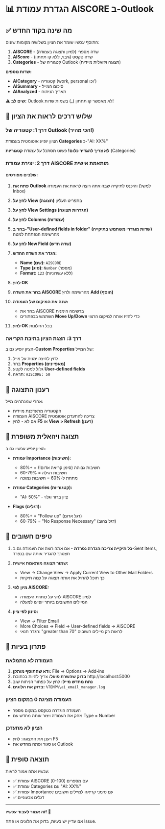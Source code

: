 # 📊 הגדרת עמודת AISCORE ב-Outlook

## ✅ מה שינה בקוד החדש

התוסף עכשיו שומר את הציון בשלושה מקומות שונים:
1. **AISCORE** - שדה מספרי (למיון ותצוגה בעמודה)
2. **AIScore** - שדה טקסט (גיבוי, ללא קו תחתון)
3. **Categories** - קטגוריה של Outlook (תצוגה ויזואלית מיידית)

**שדות נוספים:**
- **AICategory** - קטגוריה (work, personal וכו')
- **AISummary** - סיכום המייל
- **AIAnalyzed** - תאריך הניתוח

⚠️ **שים לב:** Outlook לא מאפשר קו תחתון (_) בשמות שדות!

## 🎯 שלוש דרכים לראות את הציון

### דרך 1: קטגוריה של Outlook (הכי מהיר!)
הציון יופיע אוטומטית בעמודת **Categories** כ-"AI: XX%"

**לא צריך להגדיר כלום!** פשוט תסתכל על עמודת **קטגוריות** (Categories)

### דרך 2: יצירת עמודת AISCORE מותאמת אישית

#### שלבים מפורטים:

1. **פתח את Outlook** והיכנס לתיקייה שבה אתה רוצה לראות את העמודה (למשל Inbox)

2. **לחץ על View (תצוגה)** בתפריט העליון

3. **לחץ על View Settings (הגדרות תצוגה)**

4. **לחץ על Columns (עמודות)**

5. **בחר ב-"User-defined fields in folder" (שדות מוגדרי משתמש בתיקייה)** מהרשימה הנפתחת למטה

6. **לחץ על New Field (שדה חדש)**

7. **הגדר את השדה החדש:**
   - **Name (שם):** `AISCORE`
   - **Type (סוג):** `Number` (מספר)
   - **Format:** `123` (ללא עשרוניות)

8. **לחץ OK**

9. **בחר את השדה AISCORE** מהרשימה ולחץ **Add (הוסף)**

10. **שנה את המיקום של העמודה:**
    - בחר את AISCORE ברשימה הימנית
    - השתמש בכפתורים **Move Up/Down** כדי להזיז אותה למיקום הרצוי

11. **לחץ OK** בכל החלונות

### דרך 3: הצגת הציון בתיבת הקריאה

הציון יופיע גם ב-**Custom Properties** של המייל:
1. לחץ לחיצה ימנית על מייל
2. בחר **Properties (מאפיינים)**
3. גלול למטה לקטע **User-defined fields**
4. תראה: `AISCORE: 50`

## 🔄 רענון התצוגה

אחרי שמנתחים מייל:
- הקטגוריה מתעדכנת מיידית
- העמודה AISCORE צריכה להתעדכן אוטומטית
- אם לא - לחץ **F5** או **View > Refresh (רענן)**

## 🎨 תצוגה ויזואלית משופרת

הציון יופיע עכשיו גם ב:
- **עמודת Importance (חשיבות):**
  - 80%+ = חשיבות גבוהה (סימן קריאה אדום!)
  - 60-79% = חשיבות רגילה
  - מתחת ל-60% = חשיבות נמוכה

- **עמודת Categories (קטגוריות):**
  - "AI: 50%" - ציון ברור וגלוי

- **Flags (דגלים):**
  - 80%+ = "Follow up" (דגל אדום)
  - 60-79% = "No Response Necessary" (דגל צהוב)

## 📝 טיפים חשובים

1. **כל תיקייה צריכה הגדרה נפרדת** - אם אתה רוצה את העמודה גם ב-Sent Items, תצטרך להגדיר אותה שם בנפרד

2. **שמור תצוגה מותאמת אישית:**
   - View → Change View → Apply Current View to Other Mail Folders
   - כך תוכל להחיל את אותה תצוגה על כמה תיקיות

3. **מיון לפי AISCORE:**
   - לחץ על כותרת העמודה AISCORE למיון
   - המיילים החשובים ביותר יופיעו למעלה

4. **סינון לפי ציון:**
   - View → Filter Email
   - More Choices → Field → User-defined fields → AISCORE
   - הגדר תנאי: "greater than 70" לראות רק מיילים חשובים

## 🐛 פתרון בעיות

### העמודה לא מתמלאת
1. **ודא שהתוסף מותקן:** File → Options → Add-ins
2. **בדוק שהשרת פועל:** צריך להיות בכתובת http://localhost:5000
3. **נתח מחדש מייל:** לחץ על כפתור הניתוח שוב
4. **בדוק את הלוגים:** `%TEMP%\ai_email_manager.log`

### העמודה מציגה 0 במקום הציון
- העמודה הוגדרה כטקסט במקום מספר
- מחק את העמודה ויצור אותה מחדש עם Type = Number

### הציון לא מתעדכן
- רענן את התצוגה: לחץ F5
- או סגור ופתח מחדש את Outlook

## 🎉 תוצאה סופית

עכשיו אתה אמור לראות:
- ✅ עמודת AISCORE עם מספרים (0-100)
- ✅ עמודת Categories עם "AI: XX%"
- ✅ עמודת Importance עם סימני קריאה למיילים חשובים
- ✅ דגלים צבעוניים

---

**זה אמור לעבוד עכשיו!** 🚀

אם עדיין יש בעיות, בדוק את הלוגים או פתח Issue.
